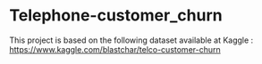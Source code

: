 # Telephone-customer_churn
This project is based on the following dataset available at Kaggle : https://www.kaggle.com/blastchar/telco-customer-churn
